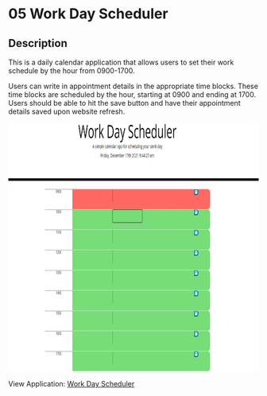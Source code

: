 # 05 Work Day Scheduler

## **Description**

This is a daily calendar application that allows users to set their work schedule by the hour from 0900-1700. 

Users can write in appointment details in the appropriate time blocks. These time blocks are scheduled by the hour, starting at 0900 and ending at 1700. Users should be able to hit the save button and have their appointment details saved upon website refresh. 

<img src="Assets\work-day-scheduler-screenshot.png" alt="screenshot of work day calender scheduler" height="500px" width="700px"/>   


View Application: [Work Day Scheduler](https://logan-bonnesen.github.io/05-work-day-scheduler/)